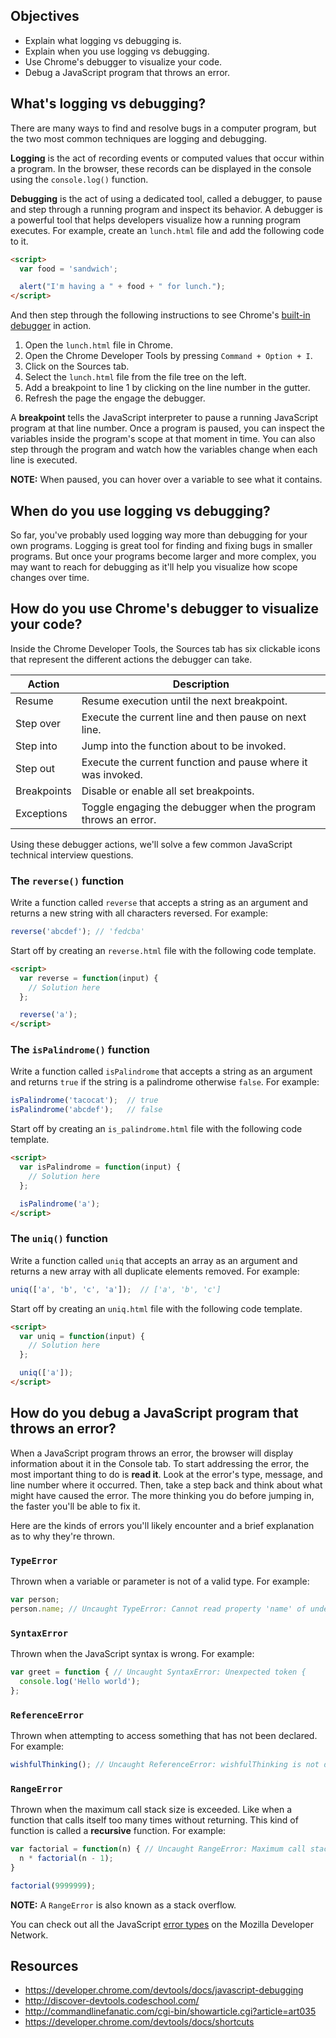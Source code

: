 ## Objectives

- Explain what logging vs debugging is.
- Explain when you use logging vs debugging.
- Use Chrome's debugger to visualize your code.
- Debug a JavaScript program that throws an error.

## What's logging vs debugging?

There are many ways to find and resolve bugs in a computer program, but the two most common techniques are logging and debugging.

**Logging** is the act of recording events or computed values that occur within a program. In the browser, these records can be displayed in the console using the `console.log()` function.

**Debugging** is the act of using a dedicated tool, called a debugger, to pause and step through a running program and inspect its behavior. A debugger is a powerful tool that helps developers visualize how a running program executes. For example, create an `lunch.html` file and add the following code to it.

```html
<script>
  var food = 'sandwich';

  alert("I'm having a " + food + " for lunch.");
</script>
```

And then step through the following instructions to see Chrome's [built-in debugger](https://developer.chrome.com/devtools/docs/javascript-debugging) in action.

1. Open the `lunch.html` file in Chrome.
1. Open the Chrome Developer Tools by pressing `Command + Option + I`.
1. Click on the Sources tab.
1. Select the `lunch.html` file from the file tree on the left.
1. Add a breakpoint to line 1 by clicking on the line number in the gutter.
1. Refresh the page the engage the debugger.

A **breakpoint** tells the JavaScript interpreter to pause a running JavaScript program at that line number. Once a program is paused, you can inspect the variables inside the program's scope at that moment in time. You can also step through the program and watch how the variables change when each line is executed.

**NOTE:** When paused, you can hover over a variable to see what it contains.

## When do you use logging vs debugging?

So far, you've probably used logging way more than debugging for your own programs. Logging is great tool for finding and fixing bugs in smaller programs. But once your programs become larger and more complex, you may want to reach for debugging as it'll help you visualize how scope changes over time.

## How do you use Chrome's debugger to visualize your code?

Inside the Chrome Developer Tools, the Sources tab has six clickable icons that represent the different actions the debugger can take.

| Action      | Description                                                    |
|-------------|----------------------------------------------------------------|
| Resume      | Resume execution until the next breakpoint.                    |
| Step over   | Execute the current line and then pause on next line.          |
| Step into   | Jump into the function about to be invoked.                    |
| Step out    | Execute the current function and pause where it was invoked.   |
| Breakpoints | Disable or enable all set breakpoints.                         |
| Exceptions  | Toggle engaging the debugger when the program throws an error. |

Using these debugger actions, we'll solve a few common JavaScript technical interview questions.

### The `reverse()` function

Write a function called `reverse` that accepts a string as an argument and returns a new string with all characters reversed. For example:

```javascript
reverse('abcdef'); // 'fedcba'
```

Start off by creating an `reverse.html` file with the following code template.

```html
<script>
  var reverse = function(input) {
    // Solution here
  };

  reverse('a');
</script>
```

### The `isPalindrome()` function

Write a function called `isPalindrome` that accepts a string as an argument and returns `true` if the string is a palindrome otherwise `false`. For example:

```javascript
isPalindrome('tacocat');  // true
isPalindrome('abcdef');   // false
```

Start off by creating an `is_palindrome.html` file with the following code template.

```html
<script>
  var isPalindrome = function(input) {
    // Solution here
  };

  isPalindrome('a');
</script>
```

### The `uniq()` function

Write a function called `uniq` that accepts an array as an argument and returns a new array with all duplicate elements removed. For example:

```javascript
uniq(['a', 'b', 'c', 'a']);  // ['a', 'b', 'c']
```

Start off by creating an `uniq.html` file with the following code template.

```html
<script>
  var uniq = function(input) {
    // Solution here
  };

  uniq(['a']);
</script>
```

## How do you debug a JavaScript program that throws an error?

When a JavaScript program throws an error, the browser will display information about it in the Console tab. To start addressing the error, the most important thing to do is **read it**. Look at the error's type, message, and line number where it occurred. Then, take a step back and think about what might have caused the error. The more thinking you do before jumping in, the faster you'll be able to fix it.

Here are the kinds of errors you'll likely encounter and a brief explanation as to why they're thrown.

### `TypeError`

Thrown when a variable or parameter is not of a valid type. For example:

```javascript
var person;
person.name; // Uncaught TypeError: Cannot read property 'name' of undefined
```

### `SyntaxError`

Thrown when the JavaScript syntax is wrong. For example:

```javascript
var greet = function { // Uncaught SyntaxError: Unexpected token {
  console.log('Hello world');
};
```

### `ReferenceError`

Thrown when attempting to access something that has not been declared. For example:

```javascript
wishfulThinking(); // Uncaught ReferenceError: wishfulThinking is not defined
```

### `RangeError`

Thrown when the maximum call stack size is exceeded. Like when a function that calls itself too many times without returning. This kind of function is called a **recursive** function. For example:

```javascript
var factorial = function(n) { // Uncaught RangeError: Maximum call stack size exceeded
  n * factorial(n - 1);
}

factorial(9999999);
```

**NOTE:** A `RangeError` is also known as a stack overflow.

You can check out all the JavaScript [error types](https://developer.mozilla.org/en-US/docs/Web/JavaScript/Reference/Global_Objects/Error) on the Mozilla Developer Network.

## Resources

- https://developer.chrome.com/devtools/docs/javascript-debugging
- http://discover-devtools.codeschool.com/
- http://commandlinefanatic.com/cgi-bin/showarticle.cgi?article=art035
- https://developer.chrome.com/devtools/docs/shortcuts
